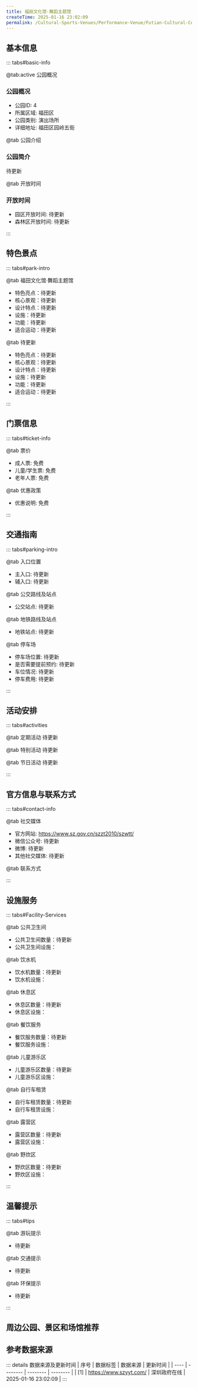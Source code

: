 ```yaml
---
title: 福田文化馆·舞蹈主题馆
createTime: 2025-01-16 23:02:09
permalink: /Cultural-Sports-Venues/Performance-Venue/Futian-Cultural-Center·Dance-Theme-Pavilion/
---
```



<script setup>
import ImageSwiper from '/.vuepress/theme/components/ImageSwiper.vue'
// 轮播图数据
const swiperItems = [
    {
                link: 'https://www.szyyt.com/vancheerfile/images/2024/12/20241206143332910.jpg',
                title: '福田文化馆·舞蹈主题馆',
                description: '待更新...',
                author: '深圳政府在线',
                date: '2025/01/16'
                },
  {
                link: 'https://www.szyyt.com/vancheerfile/images/2024/12/20241206143332910.jpg',
                title: '福田文化馆·舞蹈主题馆',
                description: '待更新...',
                author: '深圳政府在线',
                date: '2025/01/16'
                }
]
// 配置项
const swiperConfig = {
  height: 500,
  showInfo: true
}
</script>
<!-- 轮播图组件 -->
<ImageSwiper :items="swiperItems" :config="swiperConfig" />



## 基本信息

::: tabs#basic-info

@tab:active 公园概况
### 公园概况
- 公园ID: 4
- 所属区域: 福田区
- 公园类别: 演出场所
- 详细地址: 福田区园岭五街

@tab 公园介绍
### 公园简介
待更新

@tab 开放时间
### 开放时间
- 园区开放时间: 待更新
- 森林区开放时间: 待更新

:::

## 特色景点

::: tabs#park-intro

@tab 福田文化馆·舞蹈主题馆
<ImageCard
image="https://www.szyyt.com/vancheerfile/images/2024/12/20241206143332910.jpg"
    title="福田文化馆·舞蹈主题馆"
    description="待更新"
    date=""
    author="深圳政府在线"
/>


- 特色亮点：待更新
- 核心景观：待更新
- 设计特点：待更新
- 设施：待更新
- 功能：待更新
- 适合运动：待更新

@tab 待更新
<ImageCard
image="https://www.szyyt.com/vancheerfile/images/2024/12/20241206143332910.jpg"
    title="福田文化馆·舞蹈主题馆"
    description="待更新"
    date=""
    author="深圳政府在线"
/>


- 特色亮点：待更新
- 核心景观：待更新
- 设计特点：待更新
- 设施：待更新
- 功能：待更新
- 适合运动：待更新

:::

## 门票信息

::: tabs#ticket-info

@tab 票价
- 成人票: 免费
- 儿童/学生票: 免费
- 老年人票: 免费

@tab 优惠政策
- 优惠说明: 免费

:::

## 交通指南

::: tabs#parking-intro

@tab 入口位置
- 主入口: 待更新
- 辅入口: 待更新

@tab 公交路线及站点
- 公交站点: 待更新

@tab 地铁路线及站点
- 地铁站点: 待更新

@tab 停车场
- 停车场位置: 待更新
- 是否需要提前预约: 待更新
- 车位情况: 待更新
- 停车费用: 待更新

:::

## 活动安排

::: tabs#activities

@tab 定期活动
待更新

@tab 特别活动
待更新

@tab 节日活动
待更新

:::

## 官方信息与联系方式

::: tabs#contact-info

@tab 社交媒体
- 官方网站: https://www.sz.gov.cn/szzt2010/szwtt/
- 微信公众号: 待更新
- 微博: 待更新
- 其他社交媒体: 待更新

@tab 联系方式

:::

## 设施服务

::: tabs#Facility-Services

@tab 公共卫生间
- 公共卫生间数量：待更新
- 公共卫生间设施：

@tab 饮水机
- 饮水机数量：待更新
- 饮水机设施：

@tab 休息区
- 休息区数量：待更新
- 休息区设施：

@tab 餐饮服务
- 餐饮服务数量：待更新
- 餐饮服务设施：

@tab 儿童游乐区
- 儿童游乐区数量：待更新
- 儿童游乐区设施：

@tab 自行车租赁
- 自行车租赁数量：待更新
- 自行车租赁设施：

@tab 露营区
- 露营区数量：待更新
- 露营区设施：

@tab 野炊区
- 野炊区数量：待更新
- 野炊区设施：

:::

## 温馨提示

::: tabs#tips

@tab 游玩提示
- 待更新

@tab 交通提示
- 待更新

@tab 环保提示
- 待更新

:::

## 周边公园、景区和场馆推荐

<CardGrid>
  <ImageCard
        image="https://www.sz.gov.cn/img/4/4224/4224435/11485498.png"
        title="福田文化馆·石厦戏剧主题馆"
        description="福田文体中心·戏剧主题馆建筑面积约7997平方米,该馆设有24小时自习室、展厅、休闲吧、排练室、沙⻰区、文化义工驿站以及可容纳约600人的剧场等设施,常年开展艺术沙⻰、多维戏剧创新坊、周末戏剧汇等常规系列活动。该馆以戏剧为主题,通过和孟京辉福田戏剧工作室、濮存昕福田儿童戏剧发展工作室等戏剧创作演出单位合作,以首批“中国儿童⻘少年戏剧艺术普及推广中心”落户福田为契机,积极推动原创戏剧、本土戏剧、⻘少年戏剧发展,并通过举办当代戏剧双年展、福田儿童教育戏剧周活动等品牌活动,致力于将福田打造为戏剧高地。"
        href="/Cultural-Sports-Venues/Performance-Venue/Futian-Cultural-Center·Shixia-Drama-Theme-Pavilion/"
        author="待更新"
        date="2025/01/02"
      />
      <ImageCard
        image="https://www.sz.gov.cn/img/4/4224/4224435/11485498.png"
        title="福田文化馆·石厦戏剧主题馆"
        description="福田文体中心·戏剧主题馆建筑面积约7997平方米,该馆设有24小时自习室、展厅、休闲吧、排练室、沙⻰区、文化义工驿站以及可容纳约600人的剧场等设施,常年开展艺术沙⻰、多维戏剧创新坊、周末戏剧汇等常规系列活动。该馆以戏剧为主题,通过和孟京辉福田戏剧工作室、濮存昕福田儿童戏剧发展工作室等戏剧创作演出单位合作,以首批“中国儿童⻘少年戏剧艺术普及推广中心”落户福田为契机,积极推动原创戏剧、本土戏剧、⻘少年戏剧发展,并通过举办当代戏剧双年展、福田儿童教育戏剧周活动等品牌活动,致力于将福田打造为戏剧高地。"
        href="/Cultural-Sports-Venues/Performance-Venue/Futian-Cultural-Center·Shixia-Drama-Theme-Pavilion/"
        author="待更新"
        date="2025/01/02"
      />
    </CardGrid>


## 参考数据来源

::: details 数据来源及更新时间
| 序号 | 数据标签 | 数据来源 | 更新时间 |
| ---- | -------- | -------- | -------- |
| [1] | https://www.szyyt.com/ | 深圳政府在线 | 2025-01-16 23:02:09 |
:::

